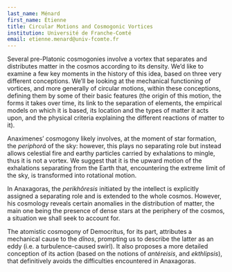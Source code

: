 ```yaml
---
last_name: Ménard
first_name: Étienne
title: Circular Motions and Cosmogonic Vortices
institution: Université de Franche-Comté
email: etienne.menard@univ-fcomte.fr
---
```


Several pre-Platonic cosmogonies involve a vortex that separates and distributes matter in the cosmos according to its density. We’d like to examine a few key moments in the history of this idea, based on three very different conceptions. We’ll be looking at the mechanical functioning of vortices, and more generally of circular motions, within these conceptions, defining them by some of their basic features (the origin of this motion, the forms it takes over time, its link to the separation of elements, the empirical models on which it is based, its location and the types of matter it acts upon, and the physical criteria explaining the different reactions of matter to it).

Anaximenes’ cosmogony likely involves, at the moment of star formation, the *periphorá* of the sky: however, this plays no separating role but instead allows celestial fire and earthy particles carried by exhalations to mingle, thus it is not a vortex. We suggest that it is the upward motion of the exhalations separating from the Earth that, encountering the extreme limit of the sky, is transformed into rotational motion.

In Anaxagoras, the *perikhôresis* initiated by the intellect is explicitly assigned a separating role and is extended to the whole cosmos. However, his cosmology reveals certain anomalies in the distribution of matter, the main one being the presence of dense stars at the periphery of the cosmos, a situation we shall seek to account for.

The atomistic cosmogony of Democritus, for its part, attributes a mechanical cause to the *dînos*, prompting us to describe the latter as an eddy (i.e. a turbulence-caused swirl). It also proposes a more detailed conception of its action (based on the notions of *antéreisis*, and *ekthlipsis*), that definitively avoids the difficulties encountered in Anaxagoras.
